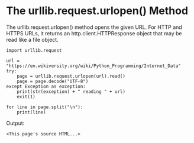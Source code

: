 # The urllib.request.urlopen\(\) Method

The urllib.request.urlopen\(\) method opens the given URL. For HTTP and HTTPS URLs, it returns an http.client.HTTPResponse object that may be read like a file object.

```
import urllib.request

url = "https://en.wikiversity.org/wiki/Python_Programming/Internet_Data"
try:
    page = urllib.request.urlopen(url).read()
    page = page.decode("UTF-8")
except Exception as exception:
    print(str(exception) + " reading " + url)
    exit(1)

for line in page.split("\n"):
    print(line)
```

Output:

```
<This page's source HTML...>
```



